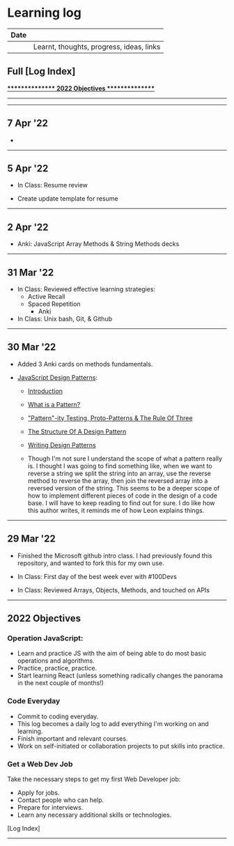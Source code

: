 # Learning log

|Date |                                        |
|:---:|:---------------------------------------|
|     |Learnt, thoughts, progress, ideas, links|

## Full [Log Index]

[__************** 2022 Objectives **************__](https://github.com/VladmirPutgang/My-Learning-Tracker/blob/main/log.md#2022-Objectives)

----------------------------------------------------------

----------------------------------------------------------
## 7 Apr '22

+ 

----------------------------------------------------------
## 5 Apr '22

+ In Class: Resume review

+ Create update template for resume

----------------------------------------------------------
## 2 Apr '22

+ Anki: JavaScript Array Methods & String Methods decks

----------------------------------------------------------
## 31 Mar '22

+ In Class: Reviewed effective learning strategies:
    - Active Recall
    - Spaced Repetition
        - Anki
+ In Class: Unix bash, Git, & Github

----------------------------------------------------------

## 30 Mar '22

+ Added 3 Anki cards on methods fundamentals.

+ [JavaScript Design Patterns](https://www.patterns.dev/posts/classic-design-patterns/):

    - [Introduction](https://www.patterns.dev/posts/classic-design-patterns/#introduction)

    - [What is a Pattern?](https://www.patterns.dev/posts/classic-design-patterns/#whatisapattern)

    - ["Pattern"-ity Testing, Proto-Patterns & The Rule Of Three](https://www.patterns.dev/posts/classic-design-patterns/#patternity)

    - [The Structure Of A Design Pattern](https://www.patterns.dev/posts/classic-design-patterns/#designpatternstructure)

    - [Writing Design Patterns](https://www.patterns.dev/posts/classic-design-patterns/#writingdesignpatterns)

    - Though I'm not sure I understand the scope of what a pattern really is. I thought I was going to find something like, when we want to reverse a string we split the string into an array, use the reverse method to reverse the array, then join the reversed array into a reversed version of the string. This seems to be a deeper scope of how to implement different pieces of code in the design of a code base. I will have to keep reading to find out for sure. I do like how this author writes, it reminds me of how Leon explains things.

----------------------------------------------------------
## 29 Mar '22

+ Finished the Microsoft github intro class. I had previously found this repository, and wanted to fork this for my own use.

+ In Class: First day of the best week ever with #100Devs

+ In Class: Reviewed Arrays, Objects, Methods, and touched on APIs

----------------------------------------------------------

## 2022 Objectives

### Operation JavaScript:

+ Learn and practice JS with the aim of being able to do most basic operations and algorithms.
+ Practice, practice, practice.
+ Start learning React (unless something radically changes the panorama in the next couple of months!)

### Code Everyday

+ Commit to coding everyday.
+ This log becomes a daily log to add everything I'm working on and learning.
+ Finish important and relevant courses.
+ Work on self-initiated or collaboration projects to put skills into practice.

### Get a Web Dev Job

Take the necessary steps to get my first Web Developer job:

+ Apply for jobs.
+ Contact people who can help.
+ Prepare for interviews.
+ Learn any necessary additional skills or technologies.

[Log Index]

----------------------------------------------------------
